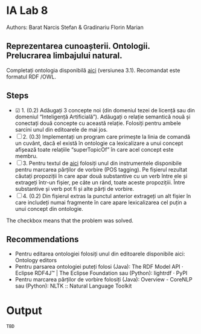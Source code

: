 # IA Lab 8

Authors: Barat Narcis Stefan & Gradinariu Florin Marian

## Reprezentarea cunoașterii. Ontologii. Prelucrarea limbajului natural.

Completați ontologia disponibilă [aici](http://cso.kmi.open.ac.uk/downloads) (versiunea 3.1). Recomandat este formatul RDF /OWL.

## Steps

- &#9745; 1. (0.2) Adăugați 3 concepte noi (din domeniul tezei de licență sau din domeniul “Inteligență Artificială”). Adăugați o relație semantică nouă și conectați două concepte cu această relație. Folosiți pentru ambele sarcini unul din editoarele de mai jos.
- &#9744; 2. (0.3) Implementați un program care primește la linia de comandă un cuvânt, dacă el există în ontologie ca lexicalizare a unui concept afișează toate relațiile “superTopicOf” în care acel concept este membru.
- &#9744; 3. Pentru  textul de [aici](https://drive.google.com/file/d/1OEIZrcV5dOSeLvx-cKNi-7F4_hFRy7kj/view) folosiți unul din instrumentele disponibile pentru marcarea părților de vorbire (POS tagging). Pe fișierul rezultat căutați propoziții în care apar două substantive cu un verb între ele și extrageți într-un fișier, pe câte un rând, toate aceste propozițiii. Între substantive și verb pot fi și alte părți de vorbire.
- &#9744; 4. (0.2) Din fișierul extras la punctul anterior extrageți un alt fișier în care includeți numai fragmente în care apare lexicalizarea cel puțin a unui concept din ontologie.

The checkbox means that the problem was solved.

## Recommendations
- Pentru editarea ontologiei folosiți unul din editoarele disponibile aici: Ontology editors
- Pentru parsarea ontologiei puteți folosi (Java): The RDF Model API · Eclipse RDF4J™ | The Eclipse Foundation sau (Python): lightrdf · PyPI
- Pentru marcarea părților de vorbire folosiți (Java): Overview - CoreNLP sau (Python): NLTK :: Natural Language Toolkit 

# Output
```commandline
TBD
```